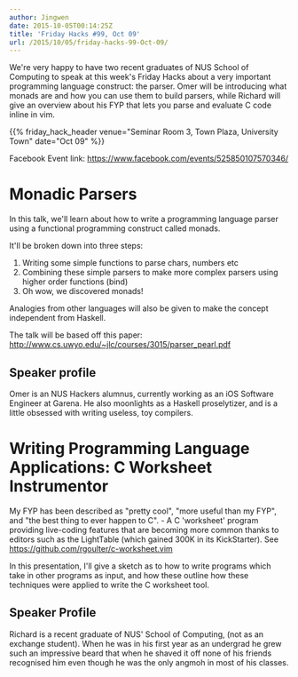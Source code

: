 ```yaml
---
author: Jingwen
date: 2015-10-05T00:14:25Z
title: 'Friday Hacks #99, Oct 09'
url: /2015/10/05/friday-hacks-99-Oct-09/
---
```


We're very happy to have two recent graduates of NUS School of Computing to speak at this week's Friday Hacks about a very important programming language construct: the parser. Omer will be introducing what monads are and how you can use them to build parsers, while Richard will give an overview about his FYP that lets you parse and evaluate C code inline in vim.

{{% friday_hack_header venue="Seminar Room 3, Town Plaza, University Town" date="Oct 09" %}}

Facebook Event link: https://www.facebook.com/events/525850107570346/

# Monadic Parsers

In this talk, we'll learn about how to write a programming language parser using a functional programming construct called monads.

It'll be broken down into three steps:

1. Writing some simple functions to parse chars, numbers etc 
2. Combining these simple parsers to make more complex parsers using higher order functions (bind)
3. Oh wow, we discovered monads!

Analogies from other languages will also be given to make the concept independent from Haskell. 

The talk will be based off this paper: http://www.cs.uwyo.edu/~jlc/courses/3015/parser_pearl.pdf

## Speaker profile

Omer is an NUS Hackers alumnus, currently working as an iOS Software Engineer at Garena. He also moonlights as a Haskell proselytizer, and is a little obsessed with writing useless, toy compilers. 

# Writing Programming Language Applications: C Worksheet Instrumentor

My FYP has been described as "pretty cool", "more useful than my FYP", and "the best thing to ever happen to C". - A C 'worksheet' program providing live-coding features that are becoming more common thanks to editors such as the LightTable (which gained 300K in its KickStarter).
See https://github.com/rgoulter/c-worksheet.vim

In this presentation, I'll give a sketch as to how to write programs which take in other programs as input, and how these outline how these techniques were applied to write the C worksheet tool.

## Speaker Profile

Richard is a recent graduate of NUS' School of Computing, (not as an exchange student). When he was in his first year as an undergrad he grew such an impressive beard that when he shaved it off none of his friends recognised him even though he was the only angmoh in most of his classes.


